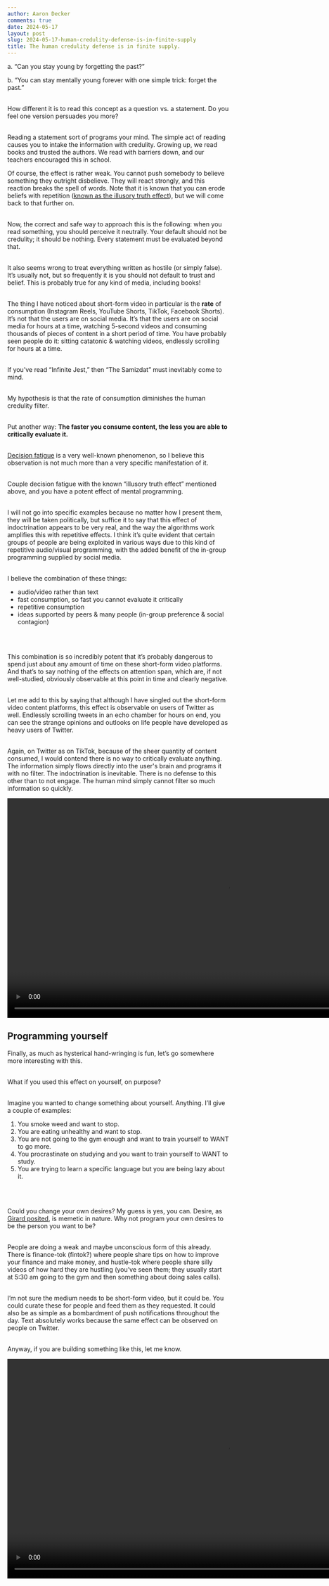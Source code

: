 ```yaml
---
author: Aaron Decker
comments: true
date: 2024-05-17
layout: post
slug: 2024-05-17-human-credulity-defense-is-in-finite-supply
title: The human credulity defense is in finite supply.
---
```


a. “Can you stay young by forgetting the past?”

b. “You can stay mentally young forever with one simple trick: forget the past.”
<br />
<br />

How different it is to read this concept as a question vs. a statement. Do you feel one version persuades you more?
<br />
<br />


Reading a statement sort of programs your mind. The simple act of reading causes you to intake the information with credulity. Growing up, we read books and trusted the authors. We read with barriers down, and our teachers encouraged this in school.

Of course, the effect is rather weak. You cannot push somebody to believe something they outright disbelieve. They will react strongly, and this reaction breaks the spell of words. Note that it is known that you can erode beliefs with repetition ([known as the illusory truth effect](https://www.ncbi.nlm.nih.gov/pmc/articles/PMC8116821/)), but we will come back to that further on.
<br />
<br />


Now, the correct and safe way to approach this is the following: when you read something, you should perceive it neutrally. Your default should not be credulity; it should be nothing. Every statement must be evaluated beyond that.
<br />
<br />


It also seems wrong to treat everything written as hostile (or simply false). It’s usually not, but so frequently it is you should not default to trust and belief. This is probably true for any kind of media, including books!
<br />
<br />

The thing I have noticed about short-form video in particular is the **rate** of consumption (Instagram Reels, YouTube Shorts, TikTok, Facebook Shorts). It’s not that the users are on social media. It’s that the users are on social media for hours at a time, watching 5-second videos and consuming thousands of pieces of content in a short period of time. You have probably seen people do it: sitting catatonic & watching videos, endlessly scrolling for hours at a time.
<br />
<br />

If you’ve read “Infinite Jest,” then “The Samizdat” must inevitably come to mind.
<br />
<br />

My hypothesis is that the rate of consumption diminishes the human credulity filter.
<br />
<br />


Put another way: **The faster you consume content, the less you are able to critically evaluate it.**
<br />
<br />


[Decision fatigue](https://www.ncbi.nlm.nih.gov/pmc/articles/PMC6119549/) is a very well-known phenomenon, so I believe this observation is not much more than a very specific manifestation of it.
<br />
<br />

Couple decision fatigue with the known “illusory truth effect” mentioned above, and you have a potent effect of mental programming.
<br />
<br />

I will not go into specific examples because no matter how I present them, they will be taken politically, but suffice it to say that this effect of indoctrination appears to be very real, and the way the algorithms work amplifies this with repetitive effects. I think it’s quite evident that certain groups of people are being exploited in various ways due to this kind of repetitive audio/visual programming, with the added benefit of the in-group programming supplied by social media.
<br />
<br />

I believe the combination of these things:

- audio/video rather than text
- fast consumption, so fast you cannot evaluate it critically
- repetitive consumption
- ideas supported by peers & many people (in-group preference & social contagion)
<br />
<br />


This combination is so incredibly potent that it’s probably dangerous to spend just about any amount of time on these short-form video platforms. And that’s to say nothing of the effects on attention span, which are, if not well-studied, obviously observable at this point in time and clearly negative.
<br />
<br />

Let me add to this by saying that although I have singled out the short-form video content platforms, this effect is observable on users of Twitter as well. Endlessly scrolling tweets in an echo chamber for hours on end, you can see the strange opinions and outlooks on life people have developed as heavy users of Twitter.
<br />
<br />

Again, on Twitter as on TikTok, because of the sheer quantity of content consumed, I would contend there is no way to critically evaluate anything. The information simply flows directly into the user's brain and programs it with no filter. The indoctrination is inevitable. There is no defense to this other than to not engage. The human mind simply cannot filter so much information so quickly.


<div class="video-container-center">
    <video height="500" controls>
    <source src='/images/blog/videos/kid-scrolling-and-watching.mp4' type="video/mp4">
    Your browser does not support the video tag.
    </video>
</div>


## Programming yourself

Finally, as much as hysterical hand-wringing is fun, let’s go somewhere more interesting with this.
<br />
<br />


What if you used this effect on yourself, on purpose?
<br />
<br />


Imagine you wanted to change something about yourself. Anything. I’ll give a couple of examples:

1. You smoke weed and want to stop.
2. You are eating unhealthy and want to stop.
3. You are not going to the gym enough and want to train yourself to WANT to go more.
4. You procrastinate on studying and you want to train yourself to WANT to study.
5. You are trying to learn a specific language but you are being lazy about it.
<br />
<br />


Could you change your own desires? My guess is yes, you can. Desire, as [Girard posited](https://en.wikipedia.org/wiki/Mimetic_theory), is memetic in nature. Why not program your own desires to be the person you want to be?
<br />
<br />


People are doing a weak and maybe unconscious form of this already. There is finance-tok (fintok?) where people share tips on how to improve your finance and make money, and hustle-tok where people share silly videos of how hard they are hustling (you’ve seen them; they usually start at 5:30 am going to the gym and then something about doing sales calls).
<br />
<br />

I’m not sure the medium needs to be short-form video, but it could be. You could curate these for people and feed them as they requested. It could also be as simple as a bombardment of push notifications throughout the day. Text absolutely works because the same effect can be observed on people on Twitter.
<br />
<br />

Anyway, if you are building something like this, let me know.

<div class="video-container-center">
    <video height="500" controls>
    <source src='/images/blog/videos/kid-scrolling-message-board.mp4' type="video/mp4">
    Your browser does not support the video tag.
    </video>
</div>
